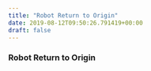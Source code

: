 ```yaml
---
title: "Robot Return to Origin"
date: 2019-08-12T09:50:26.791419+00:00
draft: false
---
```


### Robot Return to Origin
